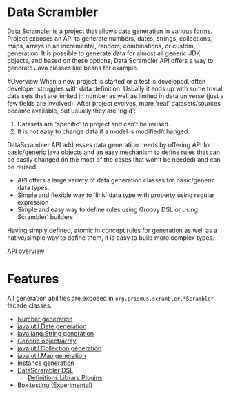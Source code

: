# Data Scrambler
Data Scrambler is a project that allows data generation in various forms. 
Project exposes an API to generate numbers, dates, strings, collections, maps, arrays in an incremental, random, combinations, 
or custom generation. It is possible to generate data for almost all generic JDK objects, and based on these options, 
Data Scrambler API offers a way to generate Java classes like beans for example.

#Overview
When a new project is started or a test is developed, often developer struggles with data definition. 
Usually it ends up with some trivial data sets that are limited in number as well as limited in data universe 
(just a few fields are involved). After project evolves, more 'real' datasets/sources became available, but usually
they are 'rigid':
1. Datasets are 'specific' to project and can't be reused.
2. It is not easy to change data if a model is modified/changed.

DataScrambler API addresses data generation needs by offering API for basic/generic java objects and an easy 
mechanism to define rules that can be easily changed (in the most of the cases that won't be needed) and can be reused.

* API offers a large variety of data generation classes for basic/generic data types.
* Simple and flexible way to 'link' data type with property using regular expression
* Simple and easy way to define rules using Groovy DSL or using Scrambler' builders

Having simply defined, atomic in concept rules for generation as well as a native/simple way to define them,
it is easy to build more complex types.

[API overview](docs/Design.md)

# Features
All generation abilities are exposed in `org.prismus.scrambler.*Scrambler` facade classes.

* [Number generation](docs/NumberScrambler.md)
* [java.util.Date generation](docs/DateScrambler.md)
* [java.lang.String generation](docs/StringScrambler.md)
* [Generic object/array](docs/ObjectScrambler.md)
* [java.util.Collection generation](docs/CollectionScrambler.md)
* [java.util.Map generation](docs/MapScrambler.md)
* [Instance generation](docs/InstanceScrambler.md)
* [DataScrambler DSL](docs/dsl.md)
  * [Definitions Library Plugins](docs/BoxTesting.md)
* [Box testing (Experimental)](docs/BoxTesting.md)
